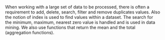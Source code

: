 When working with a large set of data to be processed, there is often a requirement to add, delete, search, filter and remove duplicates values. Also the notion of index is used to find values within a dataset.
The search for the minimum, maximum, nearest zero value is handled and is used in data mining. We also use functions that return the mean and the total (aggregation functions).

